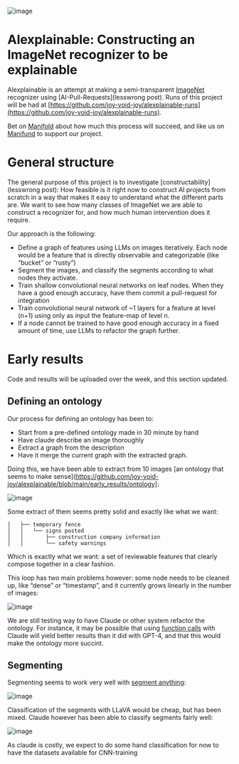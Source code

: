 ![image](https://github.com/joy-void-joy/alexplainable/assets/56257405/7db54cd9-ab71-4898-8fb6-83732476fc8e)

# Alexplainable: Constructing an ImageNet recognizer to be explainable

Alexplainable is an attempt at making a semi-transparent [ImageNet](https://www.image-net.org/) recognizer using [AI-Pull-Requests](lesswrong post). Runs of this project will be had at [https://github.com/joy-void-joy/alexplainable-runs](https://github.com/joy-void-joy/alexplainable-runs).

Bet on [Manifold](https://manifold.markets/news/will-constructability-actually-work) about how much this process will succeed, and like us on [Manifund](manifund) to support our project.

General structure
===
The general purpose of this project is to investigate [constructability](lesswrong post): How feasible is it right now to construct AI projects from scratch in a way that makes it easy to understand what the different parts are.
We want to see how many classes of ImageNet we are able to construct a recognizer for, and how much human intervention does it require.

Our approach is the following:
- Define a graph of features using LLMs on images iteratively. Each node would be a feature that is directly observable and categorizable (like “bucket” or “rusty”)
- Segment the images, and classify the segments according to what nodes they activate.
- Train shallow convolutional neural networks on leaf nodes. When they have a good enough accuracy, have them commit a pull-request for integration
- Train convolutional neural network of ~1 layers for a feature at level (n+1) using only as input the feature-map of level n.
- If a node cannot be trained to have good enough accuracy in a fixed amount of time, use LLMs to refactor the graph further.

Early results
===
Code and results will be uploaded over the week, and this section updated.

Defining an ontology
---
Our process for defining an ontology has been to:
- Start from a pre-defined ontology made in 30 minute by hand
- Have claude describe an image thoroughly
- Extract a graph from the description
- Have it merge the current graph with the extracted graph.
 
Doing this, we have been able to extract from 10 images [an ontology that seems to make sense](https://github.com/joy-void-joy/alexplainable/blob/main/early_results/ontology]:

![image](https://github.com/joy-void-joy/alexplainable/assets/56257405/e3dfda63-f3ed-4abd-adbd-d9710ab38e12)

Some extract of them seems pretty solid and exactly like what we want:
```
│   ├── temporary fence
│   │   └── signs posted
│   │       ├── construction company information
│   │       └── safety warnings
```
Which is exactly what we want: a set of reviewable features that clearly compose together in a clear fashion.

This loop has two main problems however: some node needs to be cleaned up, like  “dense” or “timestamp”, and it currently grows linearly in the number of images:

![image](https://github.com/joy-void-joy/alexplainable/assets/56257405/38187ac5-259b-4933-9c14-0977db6a5a54)

We are still testing way to have Claude or other system refactor the ontology. For instance, it may be possible that using [function calls](https://docs.anthropic.com/claude/docs/tool-use) with Claude will yield better results than it did with GPT-4, and that this would make the ontology more succint.

Segmenting
---
Segmenting seems to work very well with [segment anything](https://github.com/facebookresearch/segment-anything):

![image](https://github.com/joy-void-joy/alexplainable/assets/56257405/7c652491-6cc5-4e09-a70b-614d66f3c8d7)

Classification of the segments with LLaVA would be cheap, but has been mixed. Claude however has been able to classify segments fairly well:

![image](https://github.com/joy-void-joy/alexplainable/assets/56257405/070ad9c2-9bff-4808-b44b-b77f8557bdb4)

As claude is costly, we expect to do some hand classification for now to have the datasets available for CNN-training
